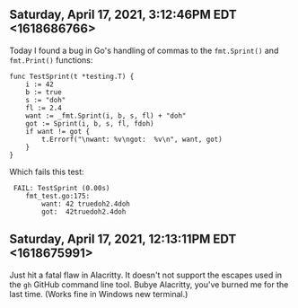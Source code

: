 ## Saturday, April 17, 2021, 3:12:46PM EDT <1618686766>

Today I found a bug in Go's handling of commas to the `fmt.Sprint()` and
`fmt.Print()` functions:

```golang
func TestSprint(t *testing.T) {
	i := 42
	b := true
	s := "doh"
	fl := 2.4
	want := _fmt.Sprint(i, b, s, fl) + "doh"
	got := Sprint(i, b, s, fl, fdoh)
	if want != got {
		t.Errorf("\nwant: %v\ngot:  %v\n", want, got)
	}
}
```

Which fails this test:

```
 FAIL: TestSprint (0.00s)
    fmt_test.go:175:
        want: 42 truedoh2.4doh
        got:  42truedoh2.4doh
```

## Saturday, April 17, 2021, 12:13:11PM EDT <1618675991>

Just hit a fatal flaw in Alacritty. It doesn't not support the escapes
used in the `gh` GitHub command line tool. Bubye Alacritty, you've
burned me for the last time. (Works fine in Windows new terminal.)

